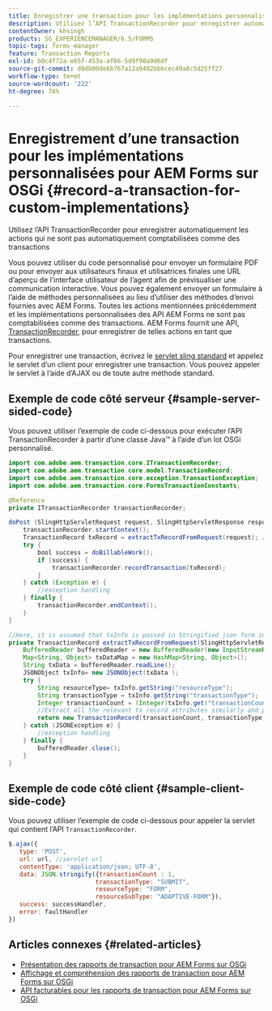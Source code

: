 ```yaml
---
title: Enregistrer une transaction pour les implémentations personnalisées
description: Utilisez l’API TransactionRecorder pour enregistrer automatiquement les actions qui ne sont pas comptabilisées comme des transactions.
contentOwner: khsingh
products: SG_EXPERIENCEMANAGER/6.5/FORMS
topic-tags: forms-manager
feature: Transaction Reports
exl-id: b0c4f72a-e65f-453a-af66-5d9f98a9d6df
source-git-commit: d0db00de6b767a12a9492bbbcec49a8c5d25ff27
workflow-type: tm+mt
source-wordcount: '222'
ht-degree: 76%

---
```


# Enregistrement d’une transaction pour les implémentations personnalisées pour AEM Forms sur OSGi {#record-a-transaction-for-custom-implementations}

Utilisez l’API TransactionRecorder pour enregistrer automatiquement les actions qui ne sont pas automatiquement comptabilisées comme des transactions

Vous pouvez utiliser du code personnalisé pour envoyer un formulaire PDF ou pour envoyer aux utilisateurs finaux et utilisatrices finales une URL d’aperçu de l’interface utilisateur de l’agent afin de prévisualiser une communication interactive. Vous pouvez également envoyer un formulaire à l’aide de méthodes personnalisées au lieu d’utiliser des méthodes d’envoi fournies avec AEM Forms. Toutes les actions mentionnées précédemment et les implémentations personnalisées des API AEM Forms ne sont pas comptabilisées comme des transactions. AEM Forms fournit une API, [TransactionRecorder](https://developer.adobe.com/experience-manager/reference-materials/6-5/forms/javadocs/com/adobe/aem/transaction/core/ITransactionRecorder.html?lang=fr), pour enregistrer de telles actions en tant que transactions.

Pour enregistrer une transaction, écrivez le [servlet sling standard](https://experienceleague.adobe.com/docs/experience-manager-learn/forms/store-and-retrieve-af-with-2fa/create-servlet.html?lang=fr) et appelez le servlet d’un client pour enregistrer une transaction. Vous pouvez appeler le servlet à l’aide d’AJAX ou de toute autre méthode standard.

## Exemple de code côté serveur {#sample-server-sided-code}

Vous pouvez utiliser l’exemple de code ci-dessous pour exécuter l’API TransactionRecorder à partir d’une classe Java™ à l’aide d’un lot OSGi personnalisé.

```java
import com.adobe.aem.transaction.core.ITransactionRecorder;
import com.adobe.aem.transaction.core.model.TransactionRecord;
import com.adobe.aem.transaction.core.exception.TransactionException;
import com.adobe.aem.transaction.core.FormsTransactionConstants;

@Reference
private ITransactionRecorder transactionRecorder;

doPost (SlingHttpServletRequest request, SlingHttpServletResponse response) {
    transactionRecorder.startContext();
    TransactionRecord txRecord = extractTxRecordFromRequest(request); //extract transaction relevant data from request
    try {
        bool success = doBillableWork();
        if (success) {
            transactionRecorder.recordTransaction(txRecord);
        }
    } catch (Exception e) {
        //exception handling
    } finally {
        transactionRecorder.endContext();
    }
}

//Here, it is assumed that txInfo is passed in Stringified json form in the ajax call (in data parameter). You can pass txInfo from client in any way that you find suitable.
private TransactionRecord extractTxRecordFromRequest(SlingHttpServletRequest request) {
    BufferedReader bufferedReader = new BufferedReader(new InputStreamReader(request.getInputStream()));
    Map<String, Object> txDataMap = new HashMap<String, Object>();
    String txData = bufferedReader.readLine();
    JSONObject txInfo= new JSONObject(txData );
    try {
        String resourceType= txInfo.getString("resourceType");
        String transactionType = txInfo.getString("transactionType");
        Integer transactionCount = (Integer)txInfo.get("transactionCount");
        //Extract all the relevant tx record attributes similarly and pass them in Transaction Record constructor as per the java doc}
        return new TransactionRecord(transactionCount, transactionType, resourceType, ..);
    } catch (JSONException e) {
        //exception handling
    } finally {
        bufferedReader.close();
    }
}
```

## Exemple de code côté client {#sample-client-side-code}

Vous pouvez utiliser l’exemple de code ci-dessous pour appeler la servlet qui contient l’API `TransactionRecorder`.

```javascript
$.ajax({
   type: 'POST',
   url: url, //servlet url
   contentType: 'application/json; UTF-8',
   data: JSON.stringify({transactionCount : 1,
                        transactionType: "SUBMIT",
                        resourceType: "FORM",
                        resourceSubType: "ADAPTIVE-FORM"}),
   success: successHandler,
   error: faultHandler
})
```

## Articles connexes {#related-articles}

* [Présentation des rapports de transaction pour AEM Forms sur OSGi](/help/forms/using/transaction-reports-overview.md)
* [Affichage et compréhension des rapports de transaction pour AEM Forms sur OSGi](/help/forms/using/viewing-and-understanding-transaction-reports.md)
* [API facturables pour les rapports de transaction pour AEM Forms sur OSGi](/help/forms/using/transaction-reports-billable-apis.md)
